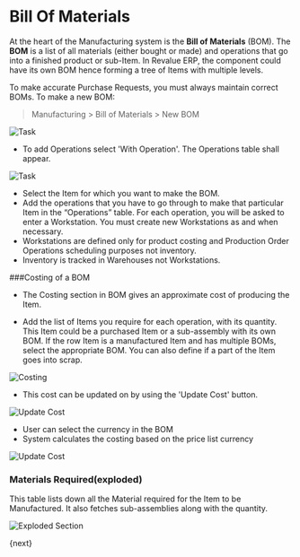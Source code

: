 # Bill Of Materials

At the heart of the Manufacturing system is the **Bill of Materials** (BOM).
The **BOM** is a list of all materials (either bought or made) and operations
that go into a finished product or sub-Item. In Revalue ERP, the component could
have its own BOM hence forming a tree of Items with multiple levels.

To make accurate Purchase Requests, you must always maintain correct BOMs.
To make a new BOM:

> Manufacturing > Bill of Materials > New BOM

<img class="screenshot" alt="Task" src="{{docs_base_url}}/assets/img/manufacturing/bom.png">

* To add Operations select 'With Operation'. The Operations table shall appear.

<img class="screenshot" alt="Task" src="{{docs_base_url}}/assets/img/manufacturing/bom-operations.png">

  * Select the Item for which you want to make the BOM.
  * Add the operations that you have to go through to make that particular Item in the “Operations” table. For each operation, you will be asked to enter a Workstation. You must create new Workstations as and when necessary.
  * Workstations are defined only for product costing and Production Order Operations scheduling purposes not inventory. 
  * Inventory is tracked in Warehouses not Workstations.

###Costing of a BOM

* The Costing section in BOM gives an approximate cost of producing the Item.

* Add the list of Items you require for each operation, with its quantity. This Item could be a purchased Item or a sub-assembly with its own BOM. If the row Item is a manufactured Item and has multiple BOMs, select the appropriate BOM. You can also define if a part of the Item goes into scrap.

<img class="screenshot" alt="Costing" src="{{docs_base_url}}/assets/img/manufacturing/bom-costing.png">

* This cost can be updated on by using the 'Update Cost' button.

<img class="screenshot" alt="Update Cost" src="{{docs_base_url}}/assets/img/manufacturing/bom-update-cost.png">

* User can select the currency in the BOM 
* System calculates the costing based on the price list currency

<img class="screenshot" alt="Update Cost" src="{{docs_base_url}}/assets/img/manufacturing/price-list-based-currency-bom.png">

### Materials Required(exploded) 

This table lists down all the Material required for the Item to be Manufactured.
It also fetches sub-assemblies along with the quantity.

<img class="screenshot" alt="Exploded Section" src="{{docs_base_url}}/assets/img/manufacturing/bom-exploded.png">

{next}
